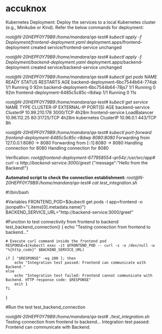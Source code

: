# accuknox
Kubernetes Deployment:
Deploy the services to a local Kubernetes cluster (e.g., Minikube or Kind).
Refer the below commands for deployment:

_root@N-20HEPF0Y79B9:/home/mandara/qa-test# kubectl apply -f Deployment/frontend-deployment.yaml_
deployment.apps/frontend-deployment created
service/frontend-service unchanged

_root@N-20HEPF0Y79B9:/home/mandara/qa-test# kubectl apply -f Deployment/backend-deployment.yaml_
deployment.apps/backend-deployment created
service/backend-service unchanged

_root@N-20HEPF0Y79B9:/home/mandara/qa-test# kubectl get pods_
NAME                                   READY   STATUS    RESTARTS   AGE
backend-deployment-6bc7544b64-774qk    1/1     Running   0          92m
backend-deployment-6bc7544b64-78js7    1/1     Running   0          92m
frontend-deployment-6485c5c85c-r8dwp   1/1     Running   0          11s

_root@N-20HEPF0Y79B9:/home/mandara/qa-test# kubectl get service_
NAME               TYPE           CLUSTER-IP      EXTERNAL-IP   PORT(S)        AGE
backend-service    ClusterIP      10.99.210.178   <none>        3000/TCP       4h28m
frontend-service   LoadBalancer   10.96.112.25    <pending>     80:31725/TCP   4h28m
kubernetes         ClusterIP      10.96.0.1       <none>        443/TCP        8h

_root@N-20HEPF0Y79B9:/home/mandara/qa-test# kubectl port-forward frontend-deployment-6485c5c85c-r8dwp 8080:8080_
Forwarding from 127.0.0.1:8080 -> 8080
Forwarding from [::1]:8080 -> 8080
Handling connection for 8080
Handling connection for 8080

Verification:
_root@frontend-deployment-677958554-qn54z:/usr/src/app# curl -s http://backend-service:3000/greet_
{"message":"Hello from the Backend!"}

**Automated script to check the connection establishment:**
_root@N-20HEPF0Y79B9:/home/mandara/qa-test# cat test_integration.sh_

#!/bin/bash

#Variables
FRONTEND_POD=$(kubectl get pods -l app=frontend -o jsonpath="{.items[0].metadata.name}")
BACKEND_SERVICE_URL="http://backend-service:3000/greet"

#Function to test connectivity from frontend to backend
test_backend_connection() {
    echo "Testing connection from frontend to backend..."

    # Execute curl command inside the frontend pod
    RESPONSE=$(kubectl exec -it $FRONTEND_POD -- curl -s -o /dev/null -w "%{http_code}" $BACKEND_SERVICE_URL)

    if [ "$RESPONSE" -eq 200 ]; then
        echo "Integration test passed: Frontend can communicate with Backend."
    else
        echo "Integration test failed: Frontend cannot communicate with Backend. HTTP response code: $RESPONSE"
        exit 1
    fi
}

#Run the test
test_backend_connection

_root@N-20HEPF0Y79B9:/home/mandara/qa-test# ./test_integration.sh_
Testing connection from frontend to backend...
Integration test passed: Frontend can communicate with Backend.

